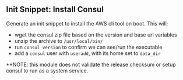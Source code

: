 ## Init Snippet: Install Consul

Generate an init snippet to install the AWS cli tool on boot. This will:

* wget the consul zip file based on the version and base url variables
* unzip the archive to `/usr/local/bin/`
* run `consul version` to confirm we can see/run the executable
* add a `consul` user with `useradd`, with its home set to `data_dir`

**NOTE: this module does not validate the release checksum or setup consul
to run as a system service.

